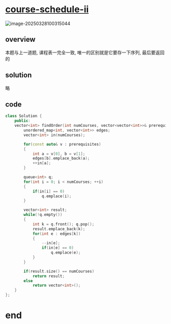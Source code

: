 # [course-schedule-ii](https://leetcode.cn/problems/course-schedule-ii)

![image-20250328100315044](https://md-wind.oss-cn-nanjing.aliyuncs.com/md/20250328100315279.png)

## overview

本题与上一道题, 课程表一完全一致, 唯一的区别就是它要存一下序列, 最后要返回的

## solution

略

## code

```cpp
class Solution {
    public:
    vector<int> findOrder(int numCourses, vector<vector<int>>& prerequisites) {
        unordered_map<int, vector<int>> edges;
        vector<int> in(numCourses);

        for(const auto& v : prerequisites)
        {
            int a = v[0], b = v[1];
            edges[b].emplace_back(a);
            ++in[a];
        }

        queue<int> q;
        for(int i = 0; i < numCourses; ++i)
        {
            if(in[i] == 0)
                q.emplace(i);
        }

        vector<int> result;
        while(!q.empty())
        {
            int k = q.front(); q.pop();
            result.emplace_back(k);
            for(int e : edges[k])
            {
                --in[e];
                if(in[e] == 0)
                    q.emplace(e);
            }
        }

        if(result.size() == numCourses)
            return result;
        else
            return vector<int>();
    }
};
```

# end